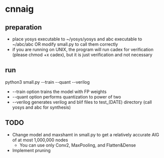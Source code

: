 # cnnaig
## preparation
 - place yosys executable to ~/yosys/yosys and abc executable to ~/abc/abc OR modify small.py to call them correctly
 - if you are running on UNIX, the program will run cadex for verification (please chmod +x cadex), but it is just verification and not necessary
## run
python3 small.py --train --quant --verilog
 - --train option trains the model with FP weights
 - --quant option performs quantization to power of two
 - --verilog generates verilog and blif files to test_(DATE) directory (call yosys and abc for synthesis)
## TODO
 - Change model and maxshamt in small.py to get a relatively accurate AIG of at most 1,000,000 nodes
    - You can use only Conv2, MaxPooling, and Flatten&Dense
 - Implement pruning
